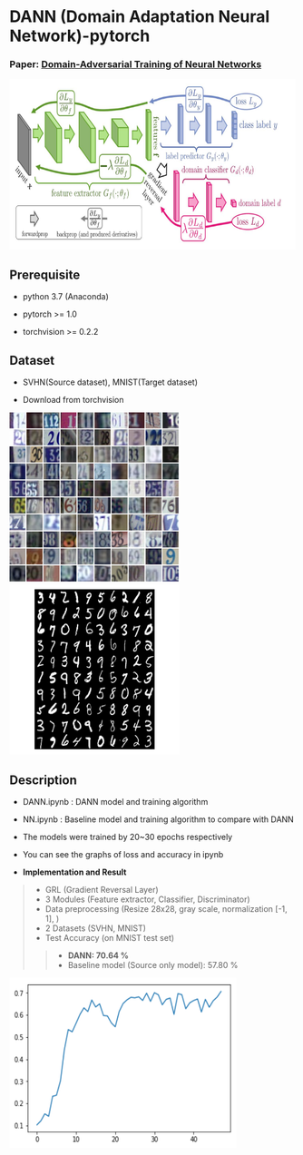 # **DANN (Domain Adaptation Neural Network)-pytorch**

### Paper: [Domain-Adversarial Training of Neural Networks](https://arxiv.org/pdf/1505.07818.pdf)

<img src="/assets/DANN.JPG" width="600" height="300" />


## **Prerequisite**

- python 3.7 (Anaconda)

- pytorch >= 1.0

- torchvision >= 0.2.2


## **Dataset**

- SVHN(Source dataset), MNIST(Target dataset)

- Download from torchvision

<p><img src="/assets/svhn.jpg" width="300" height="300" /><img src="/assets/mnist.jpg" width="300" height="300" /></p>


## **Description**

- DANN.ipynb : DANN model and training algorithm

- NN.ipynb : Baseline model and training algorithm to compare with DANN

- The models were trained by 20~30 epochs respectively

- You can see the graphs of loss and accuracy in ipynb


- **Implementation and Result**
>- GRL (Gradient Reversal Layer)
>- 3 Modules (Feature extractor, Classifier, Discriminator)
>- Data preprocessing (Resize 28x28, gray scale, normalization [-1, 1], )
>- 2 Datasets (SVHN, MNIST)
>- Test Accuracy (on MNIST test set)
>>- **DANN: 70.64 %**
>>- Baseline model (Source only model): 57.80 %



<img src="/assets/acc.jpg" width="400" height="300" />

